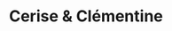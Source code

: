 ---
title: "Cerise & Clémentine"
url: /saint-romain-de-colbosc/cerise-und-clementine/
shop: Gemüse & Obst
---